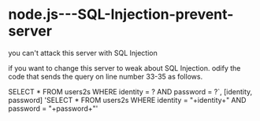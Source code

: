 # node.js---SQL-Injection-prevent-server
you can't attack this server with SQL Injection 

if you want to change this server to weak about SQL Injection.
odify the code that sends the query on line number 33-35 as follows.

<safety code>
SELECT * FROM users2s WHERE identity = ? AND password = ?`, [identity, password]



<weak code>
'SELECT * FROM users2s WHERE identity = "+identity+" AND password = "+password+"'
